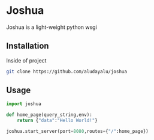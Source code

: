 # Joshua

Joshua is a light-weight python wsgi

## Installation
Inside of project
```bash
git clone https://github.com/aludayalu/joshua
```
## Usage

```python
import joshua

def home_page(query_string,env):
    return {"data":"Hello World!"}

joshua.start_server(port=8080,routes={"/":home_page})
```
